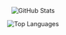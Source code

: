 <div align="center">

![GitHub Stats](https://github-readme-stats.vercel.app/api?username=gocho1307&count_private=true&show_icons=true&theme=dark&hide=stars,issues)

![Top Languages](https://github-readme-stats.vercel.app/api/top-langs/?username=gocho1307&count_private=true&langs_count=10&layout=compact&theme=dark&hide=Jupyter%20Notebook&exclude_repo=HumanaEthica-ES)

</div>
